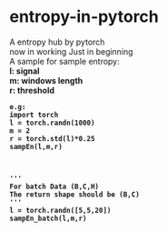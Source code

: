 # entropy-in-pytorch
A entropy hub by pytorch</br>
now in working
Just in beginning</br>
A sample for sample entropy:</br>
<b> l: signal </br>
  m: windows length </br>
  r: threshold </br>
  ```
  e.g: 
  import torch
  l = torch.randn(1000) 
  m = 2 
  r = torch.std(l)*0.25
  sampEn(l,m,r)
  
  
  
  '''
  For batch Data (B,C,H)
  The return shape should be (B,C)
  '''
  l = torch.randn([5,5,20])
  sampEn_batch(l,m,r)
  
  ```
